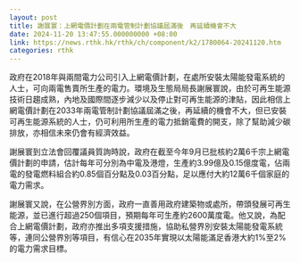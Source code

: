 ```yaml
---
layout: post
title: 謝展寰：上網電價計劃在兩電管制計劃協議屆滿後　再延續機會不大
date: 2024-11-20 13:47:55.000000000 +08:00
link: https://news.rthk.hk/rthk/ch/component/k2/1780064-20241120.htm
categories: rthk
---
```


政府在2018年與兩間電力公司引入上網電價計劃，在處所安裝太陽能發電系統的人士，可向兩電售賣所生產的電力。環境及生態局局長謝展寰說，由於可再生能源技術日趨成熟，內地及國際間逐步減少以及停止對可再生能源的津貼，因此相信上網電價計劃在2033年兩電管制計劃協議屆滿之後，再延續的機會不大，但已安裝可再生能源系統的人士，仍可利用所生產的電力抵銷電費的開支，除了幫助減少碳排放，亦相信未來仍會有經濟效益。

謝展寰到立法會回覆議員質詢時說，政府在截至今年9月已批核約2萬6千宗上網電價計劃的申請，估計每年可分別為中電及港燈，生產約3.99億及0.15億度電，佔兩電的發電燃料組合約0.85個百分點及0.03百分點，足以應付大約12萬6千個家庭的電力需求。

謝展寰又說，在公營界別方面，政府一直善用政府建築物或處所，帶頭發展可再生能源，並已進行超過250個項目，預期每年可生產約2600萬度電。他又說，為配合上網電價計劃，政府亦推出多項支援措施，協助私營界別安裝太陽能發電系統等，連同公營界別等項目，有信心在2035年實現以太陽能滿足香港大約1%至2%的電力需求目標。
